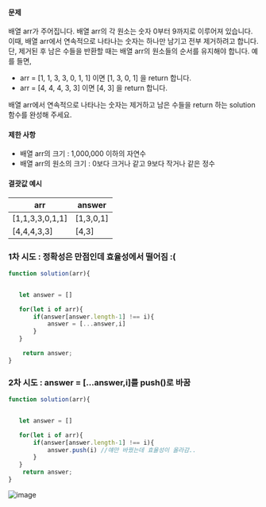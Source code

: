 #### 문제

배열 arr가 주어집니다. 배열 arr의 각 원소는 숫자 0부터 9까지로 이루어져 있습니다. 이때, 배열 arr에서 연속적으로 나타나는 숫자는 하나만 남기고 전부 제거하려고 합니다. 단, 제거된 후 남은 수들을 반환할 때는 배열 arr의 원소들의 순서를 유지해야 합니다. 예를 들면,

* arr = [1, 1, 3, 3, 0, 1, 1] 이면 [1, 3, 0, 1] 을 return 합니다.
* arr = [4, 4, 4, 3, 3] 이면 [4, 3] 을 return 합니다.

배열 arr에서 연속적으로 나타나는 숫자는 제거하고 남은 수들을 return 하는 solution 함수를 완성해 주세요.

#### 제한 사항

* 배열 arr의 크기 : 1,000,000 이하의 자연수
* 배열 arr의 원소의 크기 : 0보다 크거나 같고 9보다 작거나 같은 정수

#### 결괏값 예시

|arr|answer|
|---|---|
|[1,1,3,3,0,1,1]|[1,3,0,1]|
|[4,4,4,3,3]|[4,3]|

### 1차 시도 : 정확성은 만점인데 효율성에서 떨어짐 :(
```javascript
function solution(arr){


   let answer = []

   for(let i of arr){
       if(answer[answer.length-1] !== i){
           answer = [...answer,i]
       }
   }

    return answer;
}
```

### 2차 시도 : answer = [...answer,i]를 push()로 바꿈
```javascript
function solution(arr){


   let answer = []

   for(let i of arr){
       if(answer[answer.length-1] !== i){
           answer.push(i) //얘만 바꿨는데 효율성이 올라감.. 
       }
   }    
    return answer;
}
```

![image](https://user-images.githubusercontent.com/105050618/205452982-9d9db456-90bc-4414-a198-98d266979a0f.png)

